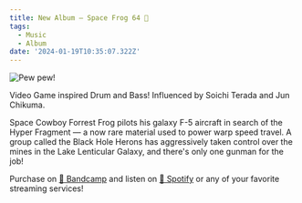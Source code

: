 ```yaml
---
title: New Album — Space Frog 64 🐸
tags:
  - Music
  - Album
date: '2024-01-19T10:35:07.322Z'
---
```


![Pew pew!](https://res.cloudinary.com/cpadilla/image/upload/v1696876707/chrisdpadilla/albums/Space_Frog_64_Cover_ybls1p.jpg)

Video Game inspired Drum and Bass! Influenced by Soichi Terada and Jun Chikuma.

Space Cowboy Forrest Frog pilots his galaxy F-5 aircraft in search of the Hyper Fragment — a now rare material used to power warp speed travel. A group called the Black Hole Herons has aggressively taken control over the mines in the Lake Lenticular Galaxy, and there's only one gunman for the job!

Purchase on [🤘 Bandcamp](https://letsgochris.bandcamp.com/album/space-frog-64) and listen on [🙉 Spotify](https://open.spotify.com/album/7rFzZK4w71wu82p425KnD8) or any of your favorite streaming services!
